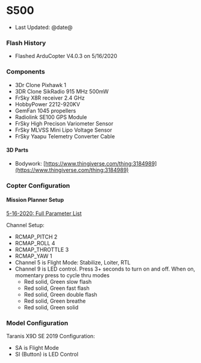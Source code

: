 
# S500

- Last Updated: @date@

### Flash History

- Flashed ArduCopter V4.0.3 on 5/16/2020

### Components

- 3Dr Clone Pixhawk 1 
- 3DR Clone SikRadio 915 MHz 500mW
- FrSky X8R receiver 2.4 GHz
- HobbyPower 2212-920KV
- GemFan 1045 propellers
- Radiolink SE100 GPS Module
- FrSky High Precison Variometer Sensor
- FrSky MLVSS Mini Lipo Voltage Sensor
- FrSky Yaapu Telemetry Converter Cable 

#### 3D Parts

- Bodywork: [https://www.thingiverse.com/thing:3184989](https://www.thingiverse.com/thing:3184989)

### Copter Configuration

#### Mission Planner Setup

[5-16-2020: Full Parameter List](./s500-1-05-16-2020-12-46.param)

Channel Setup:
- RCMAP_PITCH	2
- RCMAP_ROLL	4
- RCMAP_THROTTLE	3
- RCMAP_YAW	1
- Channel 5 is Flight Mode: Stabilize, Loiter, RTL
- Channel 9 is LED control.  Press 3+ seconds to turn on and off.  When on, momentary press to cycle thru modes
  - Red solid, Green slow flash
  - Red solid, Green fast flash
  - Red solid, Green double flash
  - Red solid, Green breathe
  - Red solid, Green solid
  
### Model Configuration

Taranis X9D SE 2019 Configuration:
- SA is Flight Mode
- SI (Button) is LED Control

